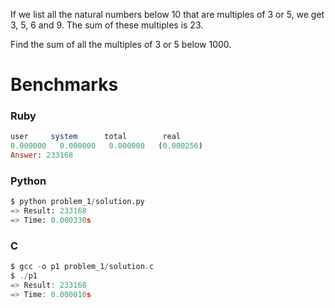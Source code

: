 If we list all the natural numbers below 10 that are multiples of 3 or 5, we get 3, 5, 6 and 9. The sum of these multiples is 23.

Find the sum of all the multiples of 3 or 5 below 1000.

# Benchmarks

### Ruby
```ruby
user     system      total        real
0.000000   0.000000   0.000000   (0.000256)
Answer: 233168
```

### Python
```python
$ python problem_1/solution.py
=> Result: 233168
=> Time: 0.000330s
```

### C
```c
$ gcc -o p1 problem_1/solution.c
$ ./p1
=> Result: 233168
=> Time: 0.000010s
```
